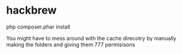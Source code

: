 hackbrew
========

php composer.phar install

You might have to mess around with the cache direcotry by manually making the folders and giving them 777 permisisons
